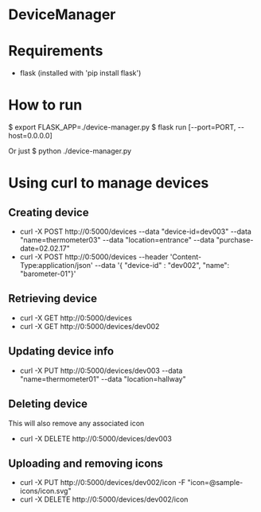 DeviceManager
=============

# Requirements
 - flask (installed with 'pip install flask')

# How to run
$ export FLASK_APP=./device-manager.py
$ flask run [--port=PORT, --host=0.0.0.0]

Or just
$ python ./device-manager.py

# Using curl to manage devices

## Creating device

 - curl -X POST http://0:5000/devices --data "device-id=dev003" --data "name=thermometer03" --data "location=entrance" --data "purchase-date=02.02.17"
 - curl -X POST http://0:5000/devices --header 'Content-Type:application/json' --data '{ "device-id" : "dev002", "name": "barometer-01"}'

## Retrieving device

 - curl -X GET http://0:5000/devices
 - curl -X GET http://0:5000/devices/dev002

## Updating device info

 - curl -X PUT http://0:5000/devices/dev003 --data "name=thermometer01" --data "location=hallway"

## Deleting device
This will also remove any associated icon

 - curl -X DELETE http://0:5000/devices/dev003

## Uploading and removing icons

 - curl -X PUT http://0:5000/devices/dev002/icon -F "icon=@sample-icons/icon.svg"
 - curl -X DELETE http://0:5000/devices/dev002/icon


